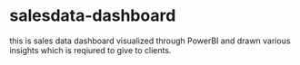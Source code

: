 # salesdata-dashboard
this is sales data dashboard visualized through PowerBI
and drawn various insights which is reqiured to give to clients.

